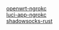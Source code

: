 [openwrt-ngrokc][1]  
[luci-app-ngrokc][2]  
[shadowsocks-rust][3]

[1]: https://github.com/AlexZhuo/openwrt-ngrokc
[2]: https://github.com/coolsnowwolf/gargoyle/tree/master/package/addon/lean/luci-app-ngrokc
[3]: https://github.com/fw876/helloworld/tree/master/shadowsocks-rust
